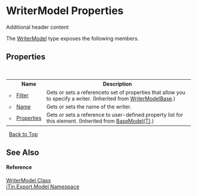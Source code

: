 # WriterModel Properties
Additional header content 

The <a href="T_iTin_Export_Model_WriterModel">WriterModel</a> type exposes the following members.


## Properties
&nbsp;<table><tr><th></th><th>Name</th><th>Description</th></tr><tr><td>![Public property](media/pubproperty.gif "Public property")</td><td><a href="P_iTin_Export_Model_WriterModelBase_Filter">Filter</a></td><td>
Gets or sets a referenceto set of properties that allow you to specify a writer.
 (Inherited from <a href="T_iTin_Export_Model_WriterModelBase">WriterModelBase</a>.)</td></tr><tr><td>![Public property](media/pubproperty.gif "Public property")</td><td><a href="P_iTin_Export_Model_WriterModel_Name">Name</a></td><td>
Gets or sets the name of the writer.</td></tr><tr><td>![Public property](media/pubproperty.gif "Public property")</td><td><a href="P_iTin_Export_Model_BaseModel_1_Properties">Properties</a></td><td>
Gets or sets a reference to user-defined property list for this element.
 (Inherited from <a href="T_iTin_Export_Model_BaseModel_1">BaseModel(T)</a>.)</td></tr></table>&nbsp;
<a href="#writermodel-properties">Back to Top</a>

## See Also


#### Reference
<a href="T_iTin_Export_Model_WriterModel">WriterModel Class</a><br /><a href="N_iTin_Export_Model">iTin.Export.Model Namespace</a><br />